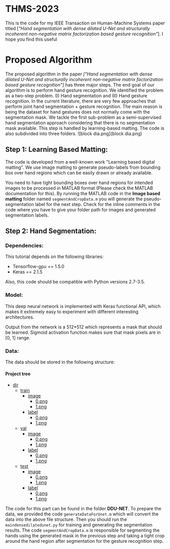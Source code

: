 # THMS-2023
This is the code for my IEEE Transaction on Human-Machine Systems paper titled [*"Hand segmentation with dense dilated U-Net and structurally incoherent non-negative matrix factorization based gesture recognition"*]. I hope you find this useful
# Proposed Algorithm
The proposed algorithm in the paper *["Hand segmentation with dense dilated U-Net and structurally incoherent non-negative matrix factorization based gesture recognition"]* has three major steps. The end goal of our algorithm is to perform hand gesture recognition. We identified the problem as a two-step problem. (I) Hand segmentation and (II) Hand gesture recognition. In the current literature, there are very few approaches that perform joint hand segmentation + gesture recognition. The main reason is being the dataset for hand gestures does not normally come with the segmentation mask. We tackle the first sub-problem as a semi-supervised hand segmentation approach considering that there is no segmentation mask available. This step is handled by learning-based matting. The code is also subdivided into three folders.
![block dia.png](block dia.png)
## Step 1: Learning Based Matting:
The code is developed from a well-known work "Learning based digital matting". We use image matting to generate pseudo-labels from bounding box over hand regions which can be easily drawn or already available.

You need to have tight bounding boxes over hand regions for intended images to be processed in MATLAB format (Please check the MATLAB documentation for this). By running the MATLAB code in the **Image based matting** folder named `segmentAndCropData.m` you will generate the pseudo-segmentation label for the next step. Check for the inline comments in the code where you have to give your folder path for images and generated segmentation labels.

## Step 2: Hand Segmentation: 
### Dependencies:
This tutorial depends on the following libraries:

* Tensorflow-gpu == 1.5.0
* Keras == 2.1.5

Also, this code should be compatible with Python versions 2.7-3.5.
### Model:
This deep neural network is implemented with Keras functional API, which makes it extremely easy to experiment with different interesting architectures.

Output from the network is a 512*512 which represents a mask that should be learned. Sigmoid activation function
makes sure that mask pixels are in \[0, 1\] range.
### Data:
The data should be stored in the following structure:
#### Project tree

 * [dir](./dir)
   * [train](./dir/train)
     * [image](./dir/train/image)
       *  [0.png](./dir/train/image/0.png)
       *  [1.png](./dir/train/image/1.png)
     * [label](./dir/train/label)
       *  [0.png](./dir/train/label/0.png)
       *  [1.png](./dir/train/label/1.png)
   * [val](./dir/val)
      * [image](./dir/val/image)
        *  [0.png](./dir/val/image/0.png)
        *  [1.png](./dir/val/image/1.png)
      * [label](./dir/val/label)
        *  [0.png](./dir/val/label/0.png)
        *  [1.png](./dir/val/label/1.png)
    * [test](./dir/test)
       * [image](./dir/test/image)
         *  [0.png](./dir/test/image/0.png)
         *  [1.png](./dir/test/image/1.png)
       * [label](./dir/test/label)
         *  [0.png](./dir/test/label/0.png)
         *  [1.png](./dir/test/label/1.png)  
 
The code for this part can be found in the folder **DDU-NET**. To prepare the data, we provided the code `generateDataForUnet.m` which will convert the data into the above file structure. Then you should run the `maindensedilatedunet.py` for training and generating the segmentation results. The code `segmentAndCropData.m` is responsible for segmenting the hands using the generated mask in the previous step and taking a tight crop around the hand region after segmentation for the gesture recognition step.
 


